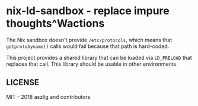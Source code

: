 # nix-ld-sandbox - replace impure thoughts^Wactions

The Nix sandbox doesn't provide `/etc/protocols`, which means that
`getprotobyname()` calls would fail because that path is hard-coded.

This project provides a shared library that can be loaded via `LD_PRELOAD`
that replaces that call. This library should be usable in other environments.

## LICENSE

MIT - 2018 aszlig and contributors

